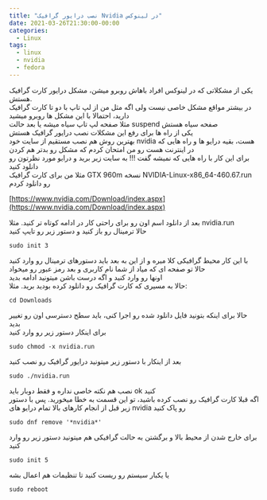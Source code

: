 ```yaml
---
title: "نصب درایور گرافیک Nvidia در لینوکس"
date: 2021-03-26T21:30:00-00:00
categories:
  - Linux
tags:
  - linux
  - nvidia
  - fedora
---
```


یکی از مشکلاتی که در لینوکس افراد باهاش روبرو میشن، مشکل درایور کارت گرافیک هستش.
<br />
در بیشتر مواقع مشکل خاصی نیست ولی اگه مثل من از لپ تاپ با دو تا کارت گرافیک دارید، احتمالا با این مشکل ها روبرو میشید
<br />
مثلا صفحه لپ تاپ سیاه میشه یا بعد حالت suspend صفحه سیاه هستش
<br />
یکی از راه ها برای رفع این مشکلات نصب درایور گرافیک هستش
<br />
بهترین روش هم نصب مستقیم از سایت خود nvidia هست، بقیه درایو ها و راه هایی که در اینترنت هست رو من امتحان کردم که مشکل رو بدتر هم کردن
<br />
برای این کار با راه هایی که نمیشه گفت !!! به سایت زیر برید و درایو مورد نظرتون رو دانلود کنید
<br />
مثلا من برای کارت گرافیک GTX 960m نسخه NVIDIA-Linux-x86_64-460.67.run رو دانلود کردم

[https://www.nvidia.com/Download/index.aspx](https://www.nvidia.com/Download/index.aspx)  

بعد از دانلود اسم اون رو برای راحتی کار در ادامه کوتاه تر کنید. مثلا nvidia.run
<br />
حالا ترمینال رو باز کنید و دستور زیر رو تایپ کنید

```shell
sudo init 3
```

با این کار محیط گرافیکی کلا میره و از این به بعد باید دستورهای ترمینال رو وارد کنید
<br />
حالا تو صفحه ای که میاد از شما نام کاربری و بعد رمز عبور رو میخواد
<br />
اونها رو وارد کنید و اگه درست باشن میتونید ادامه بدید
<br />
حالا به مسیری که کارت گرافیک رو دانلود کرده بودید برید. مثلا:

```shell
cd Downloads
```

حالا برای اینکه بتونید فایل دانلود شده رو اجرا کنی، باید سطح دسترسی اون رو تغییر بدید
<br />
برای اینکار دستور زیر رو وارد کنید

```shell
sudo chmod -x nvidia.run
```

بعد از اینکار با دستور زیر میتونید درایور گرافیک رو نصب کنید

```shell
sudo ./nvidia.run
```

نصب هم نکته خاصی نداره و فقط دوبار باید ok کنید
<br />
اگه قبلا کارت گرافیک رو نصب کرده باشید، تو این قسمت به خطا میخورید. پس با دستور زیر قبل از انجام کارهای بالا تمام درایو های nvidia رو پاک کنید


```shell
sudo dnf remove '*nvidia*'
```

برای خارج شدن از محیط بالا و برگشتن به حالت گرافیکی هم میتونید دستور زیر رو وارد کنید

```shell
sudo init 5
```

یا یکبار سیستم رو ریست کنید تا تنظیمات هم اعمال بشه

```shell
sudo reboot
```

